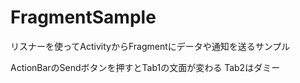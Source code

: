 # FragmentSample

リスナーを使ってActivityからFragmentにデータや通知を送るサンプル

ActionBarのSendボタンを押すとTab1の文面が変わる
Tab2はダミー
